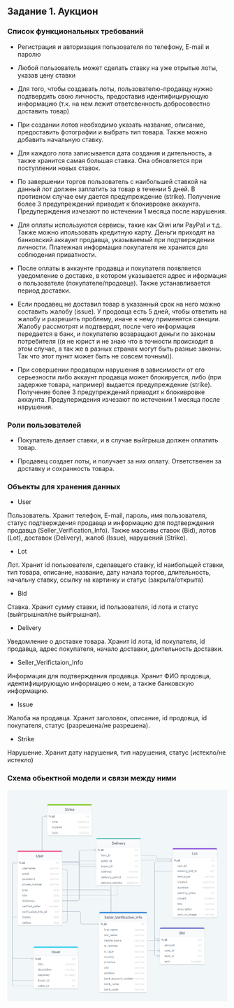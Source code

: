 ## Задание 1. Аукцион

### Список функциональных требований

- Регистрация и авторизация пользователя по телефону, E-mail и паролю

- Любой пользователь может сделать ставку на уже отрытые лоты, указав цену ставки

- Для того, чтобы создавать лоты, пользователю-продавцу нужно подтвердить свою личность, предоставив идентифицирующую информацию
  (т.к. на нем лежит ответсвенность добросовестно доставить товар)

- При создании лотов необходимо указать название, описание, предоставить фотографии и выбрать тип товара. Также можно добавить начальную ставку.

- Для каждого лота записывается дата создания и дительность, а также хранится самая большая ставка. Она обновляется при поступлении новых ставок.

- По завершении торгов пользователь с наибольшей ставкой на данный лот должен заплатить за товар в течении 5 дней. В противном случае ему дается предупреждение (strike). Получение более 3 предупреждений приводит к блокивровке аккаунта. Предуперждения изчезают по истечении 1 месяца после нарушения.

- Для оплаты используются сервисы, такие как Qiwi или PayPal и т.д. Также можно ипользовать кредитную карту. Деньги приходят на банковский аккаунт продавца, указываемый при подтверждении личности. Платежная информация покупателя не хранится для соблюдения приватности.

- После оплаты в аккаунте продавца и покупателя появляется уведомление о доставке, в котором указывается адрес и иформация о пользователе (покупателе/продовце). Также устанавливается период доставки.

- Если продавец не доставил товар в указанный срок на него можно составить жалобу (issue). У продовца есть 5 дней, чтобы ответить на жалобу и разрешить проблему, иначе к нему применятся санкции. Жалобу рассмотрят и подтвердят, после чего информация передается в банк, и покупателю возвращают деньги по законам потребителя ((я не юрист и не знаю что в точности происходит в этом случае, а так же в разных странах могут быть разные законы. Так что этот пункт может быть не совсем точным)).

- При совершении продавцом нарушения в зависимости от его серьезности либо аккаунт продавца может блокируется, либо (при задержке товара, например) выдается предупреждение (strike). Получение более 3 предупреждений приводит к блокивровке аккаунта. Предуперждения изчезают по истечении 1 месяца после нарушения.

### Роли пользователей

- Покупатель делает ставки, и в случае выйгрыша должен оплатить товар.

- Продавец создает лоты, и получает за них оплату. Ответственен за доставку и сохранность товара.

### Объекты для хранения данных

- User

Пользователь. Хранит телефон, E-mail, пароль, имя пользователя, статус подтверждения продавца и информацию для подтверждения продавца (Seller_Verification_Info). Также массивы ставок (Bid), лотов (Lot),
доставок (Delivery), жалоб (Issue), нарушений (Strike).

- Lot

Лот. Хранит id пользователя, сделавщего ставку, id наибольщей ставки, тип товара, описание, название,
дату начала торгов, длительность, начальну ставку, ссылку на картинку и статус (закрыта/открыта)

- Bid

Ставка. Хранит сумму ставки, id пользователя, id лота и статус (выйгрышная/не выйгрышная).

- Delivery

Уведомление о доставке товара. Хранит id лота, id покупателя, id продавца, адрес покупателя, начало доставки, длительность доставки.

- Seller_Verifictaion_Info

Информация для подтверждения продавца. Хранит ФИО продовца, идентифицирующую информацию о нем, а также банковскую информацию.

- Issue

Жалоба на продавца. Хранит заголовок, описание, id продовца, id покупателя, статус (разрешена/не разрешена).

- Strike

Нарушение. Хранит дату нарушения, тип нарушения, статус (истекло/не истекло)

### Схема обьектной модели и связи между ними

![schema.png](schema.png)
